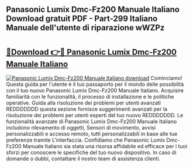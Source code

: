 ## Panasonic Lumix Dmc-Fz200 Manuale Italiano Download gratuit PDF - Part-299 Italiano Manuale dell'utente di riparazione wWZPz

# <h2><a href="http://dfah7hj.blite.top/?on=Panasonic+Lumix+Dmc-Fz200+Manuale+Italiano">🔗Download 👉🔴 Panasonic Lumix Dmc-Fz200 Manuale Italiano</a></h2>

[![Panasonic Lumix Dmc-Fz200 Manuale Italiano download](https://i.imgur.com/lujVjoI.png)](http://dfah7hj.blite.top/?on=Panasonic+Lumix+Dmc-Fz200+Manuale+Italiano)
Cominciamo! Questa guida per l'utente è il tuo passaporto per il mondo delle possibilità con il tuo nuovo Panasonic Lumix Dmc-Fz200 Manuale Italiano. Acquisire familiarità con le funzionalità, il processo di installazione e le politiche operative. Guida alla risoluzione dei problemi per utenti avanzati REDDDDDDD questa sezione fornisce suggerimenti avanzati per la risoluzione dei problemi per utenti esperti del tuo nuovo REDDDDDDD. Le funzionalità avanzate di Panasonic Lumix Dmc-Fz200 Manuale Italiano includono rilevamento di oggetti, Sensori di movimento, avvisi personalizzabili e accesso remoto, tutti personalizzabili in base alle tue preferenze tramite L'interfaccia. Confidiamo che Panasonic Lumix Dmc-Fz200 Manuale Italiano sia stata una risorsa affidabile ed efficace per i tuoi sforzi per conoscere le specifiche del tuo nuovo dispositivo. In caso di domande o dubbi, contattare il nostro team di assistenza clienti.
